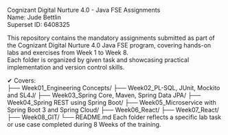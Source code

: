 Cognizant Digital Nurture 4.0 - Java FSE Assignments  
Name: Jude Bettlin  
Superset ID: 6408325  

This repository contains the mandatory assignments submitted as part of the Cognizant Digital Nurture 4.0 Java FSE program, covering hands-on labs and exercises from Week 1 to Week 8.  
Each folder is organized by given task and showcasing practical implementation and version control skills.

✔ Covers:  
├── Week01_Engineering Concepts/
├── Week02_PL-SQL, JUnit, Mockito and SL4J/
├── Week03_Spring Core, Maven, Spring Data JPA/
├── Week04_Spring REST using Spring Boot/
├── Week05_Microservice with Spring Boot 3 and Spring Cloud/
├── Week06_React/
├── Week07_React/
├── Week08_GIT/
└── README.md
Each folder reflects a specific lab task or use case completed during 8 Weeks of the training.
